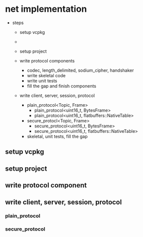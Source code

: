 # net implementation 

- steps 
  - setup vcpkg
  - 
  - setup project

  - write protocol components 
    - codec, length_delimited, sodium_cipher, handshaker
    - write skeletal code
    - write unit tests 
    - fill the gap and finish components 

  - write client, server, session, protocol 
    - plain_protocol<Topic, Frame> 
      - plain_protocol<uint16_t, BytesFrame>
      - plain_protocol<uint16_t, flatbuffers::NativeTable>
    - secure_protocl<Topic, Frame> 
      - secure_protocol<uint16_t, BytesFrame>
      - secure_protocol<uint16_t, flatbuffers::NativeTable>
    - skeletal, unit tests, fill the gap

## setup vcpkg

## setup project 

## write protocol component 

## write client, server, session, protocol 

### plain_protocol 

### secure_protocol 


